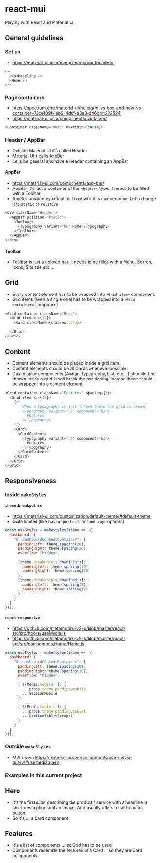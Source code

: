 # react-mui

Playing with React and Material UI.

## General guidelines

### Set up

- https://material-ui.com/components/css-baseline/

```js
<>
  <CssBaseline />
  <Home />
</>
```

### Page containers

- https://spectrum.chat/material-ui/help/grid-vs-box-and-now-vs-container~73cef09f-1eb9-4d0f-a3a3-d46c44232524
- https://material-ui.com/components/container/

```js
<Container className="Home" maxWidth={false}>
```

### Header / AppBar

- Outside Material UI it's called Header
- Material UI it calls AppBar
- Let's be general and have a Header containing an AppBar

#### AppBar

- https://material-ui.com/components/app-bar/
- AppBar it's just a container of the `<header>` type. It needs to be filled with a Toolbar
- AppBar position by default is `fixed` which is cumbersome. Let's change it to `static` or `relative`

```js
<div className="Header">
  <AppBar position="static">
    <Toolbar>
      <Typography variant="h6">Home</Typography>
    </Toolbar>
  </AppBar>
</div>
```

#### Toolbar

- Toolbar is just a colored bar. It needs to be filled with a Menu, Search, Icons, Site title etc ...

## Grid

- Every content element has to be wrapped into `<Grid item>` component.
- Grid items (even a single one) has to be wrapped into a `<Grid container>` component

```js
<Grid container className="Hero">
  <Grid item xs={12}>
	<Card className={classes.card}>
	...
  </Grid>
</Grid>
```

## Content

- Content elements should be placed inside a grid item.
- Content elements should be all Cards whenever possible.
- Data display components (Avatar, Typography, List, etc ...) shouldn't be thrown inside a grid. It will break the positioning. Instead these should be wrapped into a content element.

```js
<Grid container className="Features" spacing={3}>
  <Grid item xs={12}>
    {/*
		When a Typography is just thrown there the grid is broken
		<Typography variant="h6" component="h3">
		  Features
		</Typography>
	*/}
    <Card>
      <CardContent>
        <Typography variant="h6" component="h3">
          Features
        </Typography>
      </CardContent>
    </Card>
  </Grid>
</Grid>
```

## Responsiveness

### Inside `makeStyles`

#### `theme.breakpoints`

- https://material-ui.com/customization/default-theme/#default-theme
- Quite limited (like has no `portrait` or `landscape` options)

```js
const useStyles = makeStyles(theme => ({
  dashboard: {
    "& .dashboardContentContainer": {
      paddingLeft: theme.spacing(20),
      paddingRight: theme.spacing(20),
      overflow: "hidden",

      [theme.breakpoints.down("lg")]: {
        paddingLeft: theme.spacing(10),
        paddingRight: theme.spacing(10)
      },
      [theme.breakpoints.down("md")]: {
        paddingLeft: theme.spacing(2),
        paddingRight: theme.spacing(2)
      }
    }
  }
}));
```

#### `react-responsive`

- https://github.com/metamn/inu-v2-b/blob/master/react-src/src/hooks/useMedia.js
- https://github.com/metamn/inu-v2-b/blob/master/react-src/src/components/Home/Home.js

```js
const useStyles = makeStyles(theme => ({
  dashboard: {
    "& .dashboardContentContainer": {
      paddingLeft: theme.spacing(20),
      paddingRight: theme.spacing(20),
      overflow: "hidden",

      [`${Media.mobile}`]: {
        ...props.theme.padding.mobile,
        ...SectionMobile
      },

      [`${Media.tablet}`]: {
        ...props.theme.padding.tablet,
        ...SectionTablet(props)
      }
    }
  }
}));
```

### Outside `makeStyles`

- MUI's own https://material-ui.com/components/use-media-query/#usemediaquery

### Examples in this current project

## Hero

- It's the first _slide_ describing the product / service with a headline, a short description and an image. And usually offers a call to action button.
- So it's ... a Card component

## Features

- It's a list of components ... so Grid has to be used
- Components resemble the features of a Card ... so they are Card components

